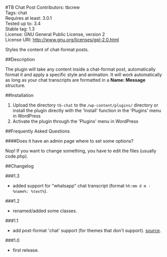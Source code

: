 #TB Chat Post
Contributors: tbcrew  
Tags: chat  
Requires at least: 3.0.1  
Tested up to: 3.4  
Stable tag: 1.3  
License: GNU General Public License, version 2  
License URI: http://www.gnu.org/licenses/gpl-2.0.html

Styles the content of chat-format posts.

##Description

The plugin will take any content inside a chat-format post, automatically format it and apply a specific style and animation. It will work automatically as long as your chat transcripts are formatted in a **Name: Message** structure.

##Installation

1. Upload the directory `tb-chat` to the `/wp-content/plugins/` directory or install the plugin directly with the 'Install' function in the 'Plugins' menu in WordPress
1. Activate the plugin through the 'Plugins' menu in WordPress

##Frequently Asked Questions

####Does it have an admin page where to set some options?

Nop! If you want to change something, you have to edit the files (usually code.php).

##Changelog

###1.3
* added support for "whatsapp" chat transcript (format `hh:mm d m - %name%: %text%`).

###1.2
* renamed/added some classes.

###1.1
* add post-format 'chat' support (for themes that don't support). [source](http://wordpress.stackexchange.com/questions/23839/using-add-theme-support-inside-a-plugin).

###1.0
* first release.
